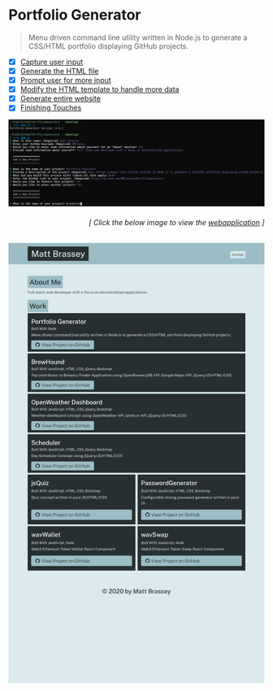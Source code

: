 # Portfolio Generator

> Menu driven command line utility written in Node.js to generate a CSS/HTML portfolio displaying GitHub projects.  

- [x] [Capture user input](https://github.com/MBrassey/PortfolioGenerator/issues/1)
- [x] [Generate the HTML file](https://github.com/MBrassey/PortfolioGenerator/issues/2)
- [x] [Prompt user for more input](https://github.com/MBrassey/PortfolioGenerator/issues/3)
- [x] [Modify the HTML template to handle more data](https://github.com/MBrassey/PortfolioGenerator/issues/4)
- [x] [Generate entire website](https://github.com/MBrassey/PortfolioGenerator/issues/5)
- [x] [Finishing Touches](https://github.com/MBrassey/PortfolioGenerator/issues/6)

[<p align="center"><img src="src/img/Preview.png">](https://MBrassey.github.io/PortfolioGenerator/)

<h6><p align="right">[ Click the below image to view the <a href="https://MBrassey.github.io/PortfolioGenerator/">webapplication</a> ]</p></h6>

[<p align="center"><img src="src/img/Preview2.png">](https://MBrassey.github.io/PortfolioGenerator/)